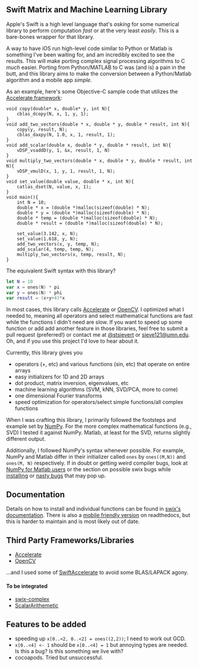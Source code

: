 ## Swift Matrix and Machine Learning Library
Apple's Swift is a high level language that's *asking* for some numerical
library to perform computation *fast* or at the very least *easily*. This is a
bare-bones wrapper for that library.

A way to have iOS run high-level code similar to Python or Matlab is something
I've been waiting for, and am incredibly excited to see the results. This will
make porting complex signal processing algorithms to C *much* easier. Porting
from Python/MATLAB to C was (and is) a pain in the butt, and this library aims
to make the conversion between a Python/Matlab algorithm and a mobile app
*simple.*

As an example, here's some Objective-C sample code that utilizes the
[Accelerate framework][accel]:

```objc
void copy(double* x, double* y, int N){
    cblas_dcopy(N, x, 1, y, 1);
}
void add_two_vectors(double * x, double * y, double * result, int N){
    copy(y, result, N);
    cblas_daxpy(N, 1.0, x, 1, result, 1);
}
void add_scalar(double x, double * y, double * result, int N){
    vDSP_vsaddD(y, 1, &x, result, 1, N)
}
void multiply_two_vectors(double * x, double * y, double * result, int N){
    vDSP_vmulD(x, 1, y, 1, result, 1, N);
}
void set_value(double value, double * x, int N){
    catlas_dset(N, value, x, 1);
}
void main(){
    int N = 10;
    double * x = (double *)malloc(sizeof(double) * N);
    double * y = (double *)malloc(sizeof(double) * N);
    double * temp = (double *)malloc(sizeof(double) * N);
    double * result = (double *)malloc(sizeof(double) * N);

    set_value(3.142, x, N);
    set_value(1.618, y, N);
    add_two_vectors(x, y, temp, N);
    add_scalar(4, temp, temp, N);
    multiply_two_vectors(x, temp, result, N);
}
```

The equivalent Swift syntax with this library?

```swift
let N = 10
var x = ones(N) * pi
var y = ones(N) * phi
var result = (x+y+4)*x
```

In most cases, this library calls [Accelerate][accel] or [OpenCV][opencv]. I
optimized what I needed to, meaning all operators and select mathematical
functions are fast while the functions I didn't need are slow. If you want to
speed up some function or add add another feature in those libraries, feel free
to submit a pull request (preferred!) or contact me at [@stsievert][st] or
[sieve121@umn.edu](mailto:sieve121@umn.edu). Oh, and if you use this project
I'd love to hear about it.

Currently, this library gives you

* operators (+, etc) and various functions (sin, etc) that operate on entire arrays
* easy initializers for 1D and 2D arrays
* dot product, matrix inversion, eigenvalues, etc
* machine learning algorithms (SVM, kNN, SVD/PCA, more to come)
* one dimensional Fourier transforms
* speed optimization for operators/select simple functions/all complex functions

When I was crafting this library, I primarily followed the footsteps and
example set by [NumPy][numpy]. For the more complex mathematical functions
(e.g., SVD) I tested it against NumPy. Matlab, at least for the SVD, returns
slightly different output.

Additionally, I followed NumPy's syntax whenever possible. For example, NumPy
and Matlab differ in their initializer called `ones` by `ones((M,N))` and
`ones(M, N)` respectively. If in doubt or getting weird compiler bugs, look at
[NumPy for Matlab users][nfm] or the section on possible swix bugs while
[installing] or [nasty bugs] that may pop up.

[installing]:http://swix.readthedocs.org/en/latest/installation.html
[nasty bugs]:http://swix.readthedocs.org/en/latest/bugs.html
[nfm]:http://wiki.scipy.org/NumPy_for_Matlab_Users

## Documentation 
Details on how to install and individual functions can be found in [swix's
documentation][swix-doc]. There is also a [mobile friendly version] on
readthedocs, but this is harder to maintain and is most likely out of date.

[mobile friendly version]:http://swix.readthedocs.org/
[swix-doc]:http://scottsievert.github.io/swix/

## Third Party Frameworks/Libraries
* [Accelerate][accel]
* [OpenCV][opencv]

...and I used some of [SwiftAccelerate][ais] to avoid some BLAS/LAPACK agony.

#### To be integrated
* [swix-complex][complex]
* [ScalarArithemetic][scalar]

[ais]:https://github.com/haginile/SwiftAccelerate

## Features to be added
* speeding up `x[0..<2, 0..<2] = ones((2,2))`; I need to work out GCD.
* `x[0..<4] <- 1` should be `x[0..<4] = 1` but annoying types are needed. Is
  this a bug? Is this something we live with? 
* cocoapods. Tried but unsuccessful.

[so]:http://stackoverflow.com/q/24727674/1141256
[opencv]:http://opencv.org
[scalar]:https://github.com/seivan/ScalarArithmetic
[complex]:https://github.com/dankogai/swift-complex
[numpy]:http://www.numpy.org
[accel]:https://developer.apple.com/library/prerelease/mac/documentation/Accelerate/Reference/AccelerateFWRef/_index.html#//apple_ref/doc/uid/TP40009465
[@]:https://developer.apple.com/library/prerelease/ios/documentation/swift/conceptual/swift_programming_language/AdvancedOperators.html#//apple_ref/doc/uid/TP40014097-CH27-XID_48
[ones]:http://docs.scipy.org/doc/numpy/reference/generated/numpy.ones.html
[zeros]:http://docs.scipy.org/doc/numpy/reference/generated/numpy.zeros.html#numpy.zeros
[pep]:http://legacy.python.org/dev/peps/pep-0465/#implementation-details
[st]:https://twitter.com/stsievert
